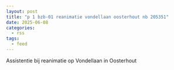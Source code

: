 ```yaml
---
layout: post
title: "p 1 bzb-01 reanimatie vondellaan oosterhout nb 205351"
date: 2025-06-08
categories: 
  - rss
tags: 
  - feed
---
```


Assistentie bij reanimatie op Vondellaan in Oosterhout
